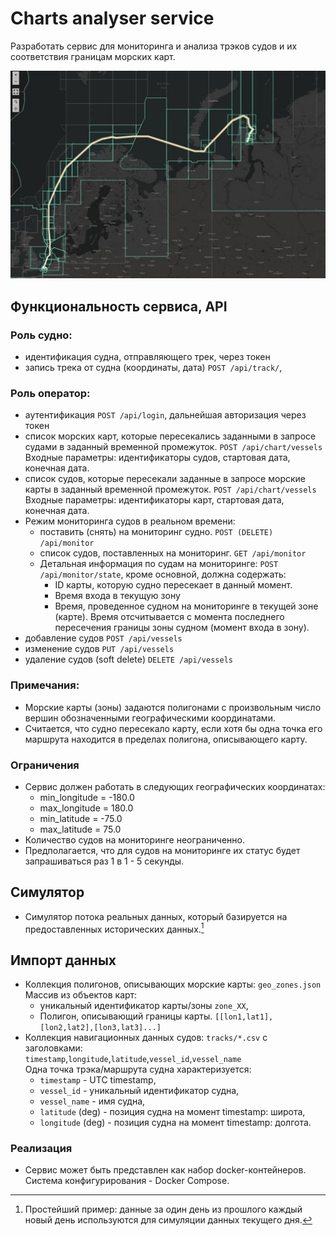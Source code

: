 # Charts analyser service

Разработать сервис для мониторинга и анализа трэков судов и их соответствия
границам морских карт.

![example.jpg](assets/example.jpg)

## Функциональность сервиса, API


### Роль судно:
 
- идентификация судна, отправляющего трек, через токен
- запись трека от судна (координаты, дата) `POST /api/track/`,

### Роль оператор:
- аутентификация `POST /api/login`, дальнейшая авторизация через токен
- список морских карт, которые пересекались заданными в запросе судами в заданный временной промежуток. `POST /api/chart/vessels`  
  Входные параметры: идентификаторы судов, стартовая дата, конечная дата.
- список судов, которые пересекали заданные в запросе морские карты в заданный временной промежуток. `POST /api/chart/vessels`  
  Входные параметры: идентификаторы карт, стартовая дата, конечная дата.
- Режим мониторинга судов в реальном времени:
  - поставить (снять) на мониторинг судно. `POST (DELETE) /api/monitor`
  - список судов, поставленных на мониторинг. `GET /api/monitor`
  - Детальная информация по судам на мониторинге: `POST /api/monitor/state`, кроме основной, должна содержать:
    - ID карты, которую судно пересекает в данный момент.
    - Время входа в текущую зону
    - Время, проведенное судном на мониторинге в текущей зоне (карте). Время
    отсчитывается с момента последнего пересечения границы зоны судном (момент
    входа в зону).
- добавление судов `POST /api/vessels`
- изменение судов `PUT /api/vessels`
- удаление судов (soft delete) `DELETE /api/vessels`
 
### Примечания:
  - Морские карты (зоны) задаются полигонами с произвольным число вершин обозначенными географическими координатами.
  - Считается, что судно пересекало карту, если хотя бы одна точка его маршрута
  находится в пределах полигона, описывающего карту.

### Ограничения

- Сервис должен работать в следующих географических координатах:
  - min_longitude = -180.0
  - max_longitude = 180.0
  - min_latitude = -75.0
  - max_latitude = 75.0
- Количество судов на мониторинге неограниченно.
- Предполагается, что для судов на мониторинге их статус будет запрашиваться раз
1 в 1 - 5 секунды.


## Симулятор

- Симулятор потока реальных данных, который базируется на предоставленных
исторических данных.[^1]

## Импорт данных

- Коллекция полигонов, описывающих морские карты: `geo_zones.json`  
  Массив из объектов карт:
  - уникальный идентификатор карты/зоны `zone_XX`,
  - Полигон, описывающий границы карты. `[[lon1,lat1],[lon2,lat2],[lon3,lat3]...]`
- Коллекция навигационных данных судов: `tracks/*.csv` с заголовками:  
  `timestamp`,`longitude`,`latitude`,`vessel_id`,`vessel_name`  
  Одна точка трэка/маршрута судна характеризуется:
  - `timestamp` - UTC timestamp,
  - `vessel_id` - уникальный идентификатор судна,
  - `vessel_name` - имя судна,
  - `latitude` (deg) - позиция судна на момент timestamp: широта,
  - `longitude` (deg) - позиция судна на момент timestamp: долгота.

### Реализация

- Сервис может быть представлен как набор docker-контейнеров. Система
конфигурирования - Docker Compose.

[^1]: Простейший пример: данные за один день из прошлого каждый новый день
используются для симуляции данных текущего дня.
